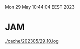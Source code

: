 Mon 29 May 10:44:04 EEST 2023
# JAM
<a href='./cache/202305/29_10.log'>./cache/202305/29_10.log</a>
